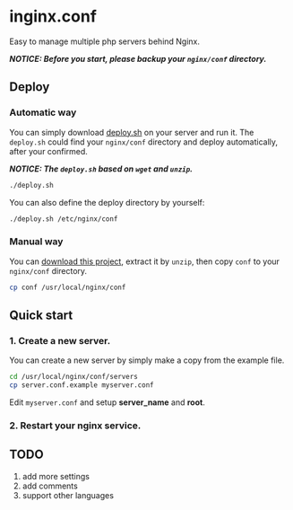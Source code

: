 inginx.conf
==============

Easy to manage multiple php servers behind Nginx.

***NOTICE: Before you start, please backup your `nginx/conf` directory.***

Deploy
-----------

### Automatic way

You can simply download [deploy.sh](https://raw.github.com/shenjia/inginx.conf/master/deploy.sh) on your server and run it. The `deploy.sh` could find your `nginx/conf` directory and deploy automatically, after your confirmed.

***NOTICE: The `deploy.sh` based on `wget` and `unzip`.***

```bash
./deploy.sh
```

You can also define the deploy directory by yourself:

```bash
./deploy.sh /etc/nginx/conf
```

### Manual way

You can [download this project](https://github.com/shenjia/inginx.conf/zipball/master), extract it by `unzip`, then copy `conf` to your `nginx/conf` directory.

```bash
cp conf /usr/local/nginx/conf
```

Quick start
-----------

### 1. Create a new server.

You can create a new server by simply make a copy from the example file.

```bash
cd /usr/local/nginx/conf/servers
cp server.conf.example myserver.conf
```

Edit `myserver.conf` and setup **server_name** and **root**.


### 2. Restart your nginx service.


TODO
---------------

1. add more settings 
2. add comments
3. support other languages